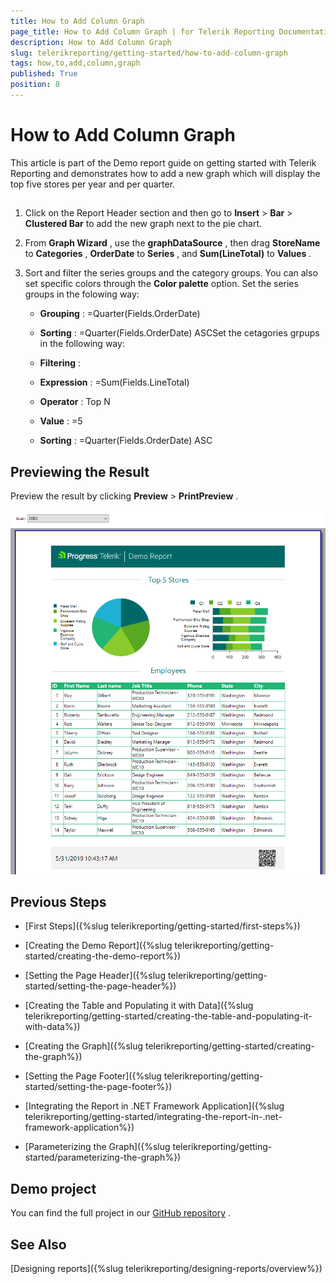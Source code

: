 ```yaml
---
title: How to Add Column Graph
page_title: How to Add Column Graph | for Telerik Reporting Documentation
description: How to Add Column Graph
slug: telerikreporting/getting-started/how-to-add-column-graph
tags: how,to,add,column,graph
published: True
position: 8
---
```


# How to Add Column Graph



This article is part of the Demo report guide on getting started with Telerik Reporting and demonstrates         how to add a new graph which will display the top five stores per year and per quarter.       

## 

1. Click on the Report Header section and then go to __Insert__  > __Bar__  > __Clustered Bar__                to add the new graph next to the pie chart.             

1. From __Graph Wizard__ , use the __graphDataSource__ , then drag __StoreName__  to __Categories__ ,               __OrderDate__  to __Series__ , and __Sum(LineTotal)__  to __Values__ .             

1. Sort and filter the series groups and the category groups. You can also set specific colors through the __Color palette__  option.             Set the series groups in the folowing way:             

   + __Grouping__ : =Quarter(Fields.OrderDate)

   + __Sorting__ : =Quarter(Fields.OrderDate) ASCSet the cetagories grpups in the following way:             

   + __Filtering__ :                 

   + __Expression__ : =Sum(Fields.LineTotal)

   + __Operator__ : Top N

   + __Value__ : =5

   + __Sorting__ : =Quarter(Fields.OrderDate) ASC

## Previewing the Result

Preview the result by clicking __Preview__  > __PrintPreview__ .           

  ![FinalGS](images/FinalGS.PNG)

## Previous Steps

* [First Steps]({%slug telerikreporting/getting-started/first-steps%})

* [Creating the Demo Report]({%slug telerikreporting/getting-started/creating-the-demo-report%})

* [Setting the Page Header]({%slug telerikreporting/getting-started/setting-the-page-header%})

* [Creating the Table and Populating it with Data]({%slug telerikreporting/getting-started/creating-the-table-and-populating-it-with-data%})

* [Creating the Graph]({%slug telerikreporting/getting-started/creating-the-graph%})

* [Setting the Page Footer]({%slug telerikreporting/getting-started/setting-the-page-footer%})

* [Integrating the Report in .NET Framework Application]({%slug telerikreporting/getting-started/integrating-the-report-in-.net-framework-application%})

* [Parameterizing the Graph]({%slug telerikreporting/getting-started/parameterizing-the-graph%})

## Demo project

You can find the full project in our  [GitHub repository](https://github.com/telerik/reporting-samples/tree/master/FirstStepsProject) .         

## See Also

[Designing reports]({%slug telerikreporting/designing-reports/overview%})
